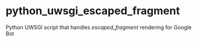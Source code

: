 # python_uwsgi_escaped_fragment
Python UWSGI script that handles _escaped_fragment_ rendering for Google Bot
